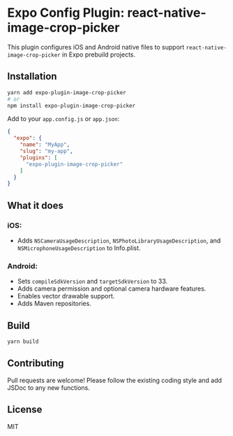 # Expo Config Plugin: react-native-image-crop-picker

This plugin configures iOS and Android native files to support `react-native-image-crop-picker` in Expo prebuild projects.

## Installation

```bash
yarn add expo-plugin-image-crop-picker
# or
npm install expo-plugin-image-crop-picker
```

Add to your `app.config.js` or `app.json`:

```json
{
  "expo": {
    "name": "MyApp",
    "slug": "my-app",
    "plugins": [
      "expo-plugin-image-crop-picker"
    ]
  }
}
```

## What it does

### iOS:
- Adds `NSCameraUsageDescription`, `NSPhotoLibraryUsageDescription`, and `NSMicrophoneUsageDescription` to Info.plist.

### Android:
- Sets `compileSdkVersion` and `targetSdkVersion` to 33.
- Adds camera permission and optional camera hardware features.
- Enables vector drawable support.
- Adds Maven repositories.

## Build
```bash
yarn build
```

## Contributing
Pull requests are welcome! Please follow the existing coding style and add JSDoc to any new functions.

## License
MIT
